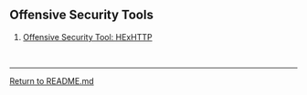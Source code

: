 ## Offensive Security Tools

 1. [Offensive Security Tool: HExHTTP](https://www.blackhatethicalhacking.com/tools/hexhttp/)

   
<br>
<hr>

[Return to README.md](README.md)


